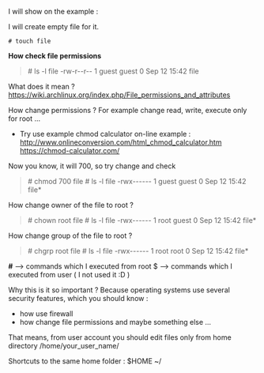 I will show on the example :

I will create empty file for it.
```
# touch file
```


**How check file permissions**
<blockquote># ls -l file
-rw-r--r-- 1 guest guest 0 Sep 12 15:42 file</blockquote>


What does it mean ?
https://wiki.archlinux.org/index.php/File_permissions_and_attributes


How change permissions ?
For example change read, write, execute only for root ...
- Try use example chmod calculator on-line
example :
http://www.onlineconversion.com/html_chmod_calculator.htm
https://chmod-calculator.com/

Now you know, it will 700, so try change and check
<blockquote># chmod 700 file
# ls -l file
-rwx------ 1 guest guest 0 Sep 12 15:42 file*</blockquote>


How change owner of the file to root ?
<blockquote># chown root file
# ls -l file
-rwx------ 1 root guest 0 Sep 12 15:42 file*</blockquote>


How change group of the file to root ?
<blockquote># chgrp root file
# ls -l file
-rwx------ 1 root root 0 Sep 12 15:42 file*</blockquote>


**#** --> commands which I executed from root
$ --> commands which I executed from user ( I not used it :D )


Why this is it so important ?
Because operating systems use several security features, which you should know :
- how use firewall
- how change file permissions
and maybe something else ...


That means, from user account you should edit files only from home directory
/home/your_user_name/

Shortcuts to the same home folder :
$HOME
~/
